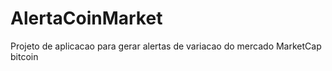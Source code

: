 # AlertaCoinMarket
Projeto de aplicacao para gerar alertas de variacao do mercado MarketCap bitcoin
